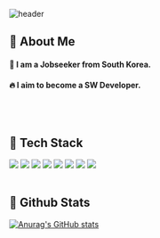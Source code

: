 ![header](https://capsule-render.vercel.app/api?type=venom&color=gradient&height=150&section=header&text=Good%20to%20see%20you%20%F0%9F%A4%97&animation=twinkling)

<div>
  <!--Body-->
  
  ## 👀 About Me
  #### :raising_hand: I am a Jobseeker from South Korea.<br/>
  #### :fire: I aim to become a SW Developer.<br/>
  <br/>
  <br/>
  
  ## 🧱 Tech Stack
  ![](https://img.shields.io/badge/JavaScript-F7DF1E?style=for-the-badge&logo=JavaScript&logoColor=white)
  ![](https://img.shields.io/badge/HTML5-E34F26?style=for-the-badge&logo=html5&logoColor=white)
  ![](https://img.shields.io/badge/CSS3-1572B6?style=for-the-badge&logo=css3&logoColor=white)
  ![](https://img.shields.io/badge/Java-ED8B00?style=for-the-badge&logo=openjdk&logoColor=white)
  ![](https://img.shields.io/badge/jQuery-0769AD?style=for-the-badge&logo=jquery&logoColor=white)
  ![](https://img.shields.io/badge/Bootstrap-563D7C?style=for-the-badge&logo=bootstrap&logoColor=white)
  ![](https://img.shields.io/badge/Spring-6DB33F?style=for-the-badge&logo=spring&logoColor=white)
  ![](https://img.shields.io/badge/Oracle-F80000?style=for-the-badge&logo=oracle&logoColor=black)
  <br/>
  <br/>
  
  ## 🤔 Github Stats
  [![Anurag's GitHub stats](https://github-readme-stats.vercel.app/api?username=totoru119)](https://github.com/anuraghazra/github-readme-stats)
  
</div>
